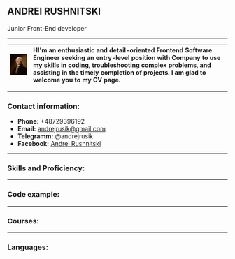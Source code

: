 ## **ANDREI RUSHNITSKI**   


Junior Front-End developer


*****


|![My foto](/img/foto.jpg "Nice to meet you")|HI'm an enthusiastic and detail-oriented Frontend Software Engineer seeking an entry-level position with Company to use my skills in coding, troubleshooting complex problems, and assisting in the timely completion of projects. I am glad to welcome you to my CV page.|  
|--:|:--|

[comment]: # ()

*****
### **Contact information:**

* **Phone:** +48729396192
* **Email:** andrejrusik@gmail.com
* **Telegramm:** @andrejrusik
* **Facebook:** [Andrei Rushnitski](https://www.facebook.com/andrejrusik "Andrei Rushnitski")

*****
### **Skills and Proficiency:**

*****
### **Code example:**

*****
### **Courses:**

*****
### **Languages:**
